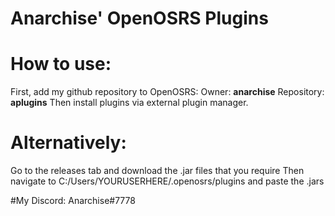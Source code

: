 # Anarchise' OpenOSRS Plugins

# How to use:

First, add my github repository to OpenOSRS:
Owner: **anarchise**
Repository: **aplugins**
Then install plugins via external plugin manager.

# Alternatively:

Go to the releases tab and download the .jar files that you require
Then navigate to C:/Users/YOURUSERHERE/.openosrs/plugins and paste the .jars 

#My Discord:
Anarchise#7778
